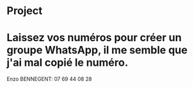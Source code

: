 # Project

# Laissez vos numéros pour créer un groupe WhatsApp, il me semble que j'ai mal copié le numéro.

Enzo BENNEGENT: 07 69 44 08 28
